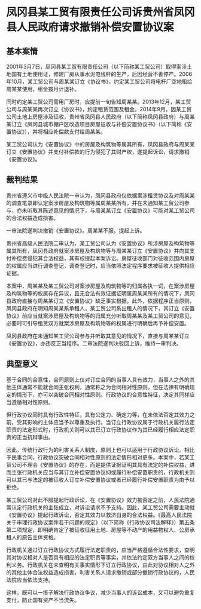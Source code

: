 # 凤冈县某工贸有限责任公司诉贵州省凤冈县人民政府请求撤销补偿安置协议案

<!-- INFO END -->

## 基本案情

2001年3月7日，凤冈县某工贸有限责任公司（以下简称某工贸公司）取得案涉土地国有土地使用证，修建厂房从事水泥电线杆的生产，后因经营不善停产。2006年10月，某工贸公司与周某某订立《协议书》，约定某工贸公司将电杆厂空地租给周某某使用，租金按月计退补。

同时约定某工贸公司需用厂房时，应提前一旬告知周某某。2013年12月，某工贸公司与周某某再次订立《协议书》，约定租赁范围及租金。2014年9月，因某工贸公司土地上房屋涉及征收，贵州省凤冈县人民政府（以下简称凤冈县政府）与周某某订立《凤冈县城市棚户区改造项目房屋征收与补偿安置协议书》（以下简称《安置协议》），并将相应补偿款支付给周某某。

某工贸公司认为《安置协议》中的房屋及构筑物等属其所有，凤冈县政府与周某某订立《安置协议》并支付补偿款的行为侵犯了其财产权，遂提起诉讼，请求撤销《安置协议》。

## 裁判结果

贵州省遵义市中级人民法院一审认为，凤冈县政府仅依据案涉租赁协议及对周某某的调查笔录即认定案涉房屋及构筑物等属周某某所有，并在未通知某工贸公司参与，亦未听取其陈述意见的情况下，与周某某订立《安置协议》可能对某工贸公司的合法权益造成损害。

一审法院遂判决撤销《安置协议》。周某某不服，提起上诉。

贵州省高级人民法院二审认为，某工贸公司认为《安置协议》所涉房屋及构筑物等属其所有，凤冈县政府就案涉房屋及构筑物等与周某某订立《安置协议》并向其支付补偿费侵犯其合法权益，其有权提起本案诉讼。房屋征收部门对征收范围内房屋的权属应当进行调查登记，调查登记时，应当依照法定程序要求被征收人提供相应证据。

本案中，周某某及某工贸公司对案涉房屋及构筑物等的归属各执一词，在案涉房屋及构筑物等的权属存在异议，且无合法有效证据证明属周某某所有的情况下，凤冈县政府直接与周某某订立《安置协议》缺乏事实根据。此外，依据程序正当原则，凤冈县政府在明知周某某系承租人，某工贸公司系出租人的情况下，其订立《安置协议》前应当就案涉房屋及构筑物等的归属充分听取周某某及某工贸公司的意见，必要时可引导租赁双方就案涉房屋及构筑物等的权属进行明确后再予补偿安置。

凤冈县政府在未通知某工贸公司参与并听取其意见的情况下，直接与周某某订立《安置协议》，亦违反正当程序。二审法院遂判决驳回上诉，维持一审判决。

## 典型意义

基于合同的合意性，合同原则上仅对订立合同的当事人具有效力，当事人之外的其他主体通常不能就合同主张权利，通常称之为合同相对性原则。但在法律有明确规定的情形下，亦可以突破合同相对性原则。行政协议的合意性特征，决定其同样应当遵循相对性原则。

但行政协议同时具有行政性特征，具有公定力、确定力等，在未依法否定其效力之前，受其影响的主体应当予以尊重及执行。当订立行政协议属于行政机关履行法定职责的法定形式时，行政机关则可以其已订立行政协议作为其已经履行相应法定职责的正当抗辩事由。

因此，传统行政行为的利害关系人制度，原则上也可以适用于行政协议诉讼。相比于民事合同，行政协议突破合同相对性原则的法定情形相对更多。本案中，若某工贸公司不理会《安置协议》的存在，而是提供证据证明其具有法定的补偿权益，进而主张行政机关应当与其订立补偿安置协议抑或履行补偿安置职责的，行政机关则可以其已与法定的被征收人订立补偿安置协议或者已经履行补偿安置职责为由予以拒绝。

某工贸公司对此不服提起行政诉讼，在《安置协议》效力被否定之前，人民法院通常认定行政机关的主张成立，对诉讼请求不予支持。因此，某工贸公司需要主动就《安置协议》提起行政诉讼，否定其效力以救济自身的合法权益。《最高人民法院关于审理行政协议案件若干问题的规定》（以下简称《行政协议司法解释》）第五条第二项规定，即明确肯定了被征收征用土地、房屋等不动产的用益物权人、公房承租人的原告主体资格。

行政机关通过订立行政协议方式履行法定职责的，应当严格遵循合法性要求，查明其对协议相对人是否具有相应的法定职责等事实，并依法约定双方当事人之间的权利义务。行政机关在未查明有关事实情形下订立行政协议，由此对协议相对人之外的其他主体合法权益造成损害，利害关系人请求撤销或部分撤销行政协议的，人民法院应当依法支持。

这样，既可以一揽子解决行政协议争议，减少当事人的诉讼成本，又可以避免重复支付，防止国有资产不当流失。